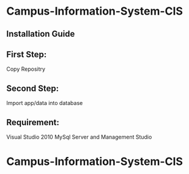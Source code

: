 # Campus-Information-System-CIS

## Installation Guide

## First Step:

Copy Repositry

## Second Step:

Import app/data into database

## Requirement:
Visual Studio 2010
MySql Server and Management Studio

# Campus-Information-System-CIS
